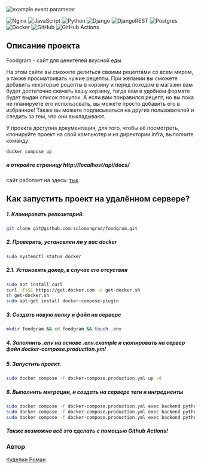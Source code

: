 ![example event parameter](https://github.com/solomongrad/foodgram/actions/workflows/main.yml/badge.svg)

![Nginx](https://img.shields.io/badge/nginx-%23009639.svg?style=for-the-badge&logo=nginx&logoColor=white) ![JavaScript](https://img.shields.io/badge/javascript-%23323330.svg?style=for-the-badge&logo=javascript&logoColor=%23F7DF1E) ![Python](https://img.shields.io/badge/python-3670A0?style=for-the-badge&logo=python&logoColor=ffdd54) ![Django](https://img.shields.io/badge/django-%23092E20.svg?style=for-the-badge&logo=django&logoColor=white) ![DjangoREST](https://img.shields.io/badge/DJANGO-REST-ff1709?style=for-the-badge&logo=django&logoColor=white&color=ff1709&labelColor=gray) ![Postgres](https://img.shields.io/badge/postgres-%23316192.svg?style=for-the-badge&logo=postgresql&logoColor=white) ![Docker](https://img.shields.io/badge/docker-%230db7ed.svg?style=for-the-badge&logo=docker&logoColor=white) ![GitHub](https://img.shields.io/badge/github-%23121011.svg?style=for-the-badge&logo=github&logoColor=white) ![GitHub Actions](https://img.shields.io/badge/github%20actions-%232671E5.svg?style=for-the-badge&logo=githubactions&logoColor=white)

## Описание проекта 
Foodgram - сайт для ценителей вкусной еды.

На этом сайте вы сможете делиться своими рецептами со всем миром, а также просматривать чужие рецепты. При желании вы сможете добавить некоторые рецепты в корзину и перед походом в магазин вам будет достаточно скачать вашу корзину, тогда вам в удобном формате будет выдан список покупок. А если вам понравился рецепт, но вы пока не планируете его использовать, вы можете просто добавить его в избранное! Также вы можете подписываться на других пользователей и следить за тем, что они выкладывают.

У проекта доступна документация, для того, чтобы её посмотреть, клонируйте проект на свой компьютер и из директории infra, выполните команду:
```bash
docker compose up
```
##### и откройте страницу http://localhost/api/docs/

сайт работает на здесь: [тык](https://foodgramfree.sytes.net/about)

## Как запустить проект на удалённом сервере?

##### 1. Клонировать репозиторий.
```bash
git clone git@github.com:solomongrad/foodgram.git
```

##### 2. Проверить, установлен ли у вас docker
```bash
sudo systemctl status docker
```

##### 2.1. Установить докер, в случае его отсуствия
```bash
sudo apt install curl
curl -fsSL https://get.docker.com -o get-docker.sh
sh get-docker.sh
sudo apt-get install docker-compose-plugin
```

##### 3. Создать новую папку и файл на сервере
```bash
mkdir foodgram && cd foodgram && touch .env
```

##### 4. Заполнить .env на основе .env.example и скопировать на сервер файл docker-compose.production.yml

##### 5. Запустить проект.
```bash
sudo docker compose -f docker-compose.production.yml up -d
```

##### 6. Выполнить миграции, и создать на сервере теги и ингредиенты
```bash
sudo docker compose -f docker-compose.production.yml exec backend python manage.py migrate
sudo docker compose -f docker-compose.production.yml exec backend python manage.py import_ingredients
sudo docker compose -f docker-compose.production.yml exec backend python manage.py import_tags
```

##### Также возможно всё это сделать с помощью Github Actions!

### Автор

[Куделин Роман](https://github.com/solomongrad)